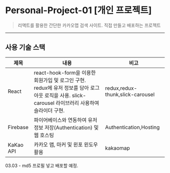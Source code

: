 # Personal-Project-01 [개인 프로젝트]
> 리액트를 활용한 간단한 카카오맵 검색 사이트.
> 직접 만들고 배포하는 프로젝트
---

## 사용 기술 스택

|제목|내용|비고|
|------|---|---|
|React|react-hook-form을 이용한 회원가입 및 로그인 구현. redux에 유저 정보를 담아 로그아웃 로직을 사용. slick-carousel 라이브러리 사용하여 슬라이더 구현.|redux,redux-thunk,slick-carousel|
|Firebase|파이어베이스와 연동하여 유저 정보 저장(Authentication) 및 웹 호스팅 |Authentication,Hosting|
|KaKao API| 카카오 맵, 마커 및 윈포 윈도우 활용 | kakaomap |


03.03 - md5 프로필 넣고 배포할 예정.



